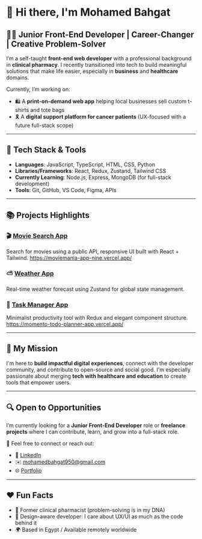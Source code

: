 # 👋 Hi there, I'm Mohamed Bahgat

## 🧑‍💻 Junior Front-End Developer | Career-Changer | Creative Problem-Solver

I’m a self-taught **front-end web developer** with a professional background in **clinical pharmacy**. I recently transitioned into tech to build meaningful solutions that make life easier, especially in **business** and **healthcare** domains.

Currently, I’m working on:
- 🛍️ A **print-on-demand web app** helping local businesses sell custom t-shirts and tote bags
- 🎗️ A **digital support platform for cancer patients** (UX-focused with a future full-stack scope)

---

## 🚀 Tech Stack & Tools

- **Languages**: JavaScript, TypeScript, HTML, CSS, Python
- **Libraries/Frameworks**: React, Redux, Zustand, Tailwind CSS
- **Currently Learning**: Node.js, Express, MongoDB (for full-stack development)
- **Tools**: Git, GitHub, VS Code, Figma, APIs

---

## 📚 Projects Highlights

### 🎬 [Movie Search App](#)
Search for movies using a public API, responsive UI built with React + Tailwind.
https://moviemania-app-nine.vercel.app/

### ⛅ [Weather App](#)
Real-time weather forecast using Zustand for global state management.

### 📝 [Task Manager App](#)
Minimalist productivity tool with Redux and elegant component structure.
https://momento-todo-planner-app.vercel.app/

---

## 🎯 My Mission

I'm here to **build impactful digital experiences**, connect with the developer community, and contribute to open-source and social good. I'm especially passionate about merging **tech with healthcare and education** to create tools that empower users.

---

## 🔍 Open to Opportunities

I’m currently looking for a **Junior Front-End Developer** role or **freelance projects** where I can contribute, learn, and grow into a full-stack role.

📩 Feel free to connect or reach out:  
- 💼 [LinkedIn](https://www.linkedin.com/in/mohamed-bahgat-a589b615b/)  
- ✉️ mohamedbahgat950@gmail.com
- 🌐 [Portfolio](https://mohamed-bahgat.vercel.app/)

---

## ❤️ Fun Facts

- 🧪 Former clinical pharmacist (problem-solving is in my DNA)
- 🎨 Design-aware developer: I care about UX/UI as much as the code behind it
- 🌍 Based in Egypt / Available remotely worldwide

